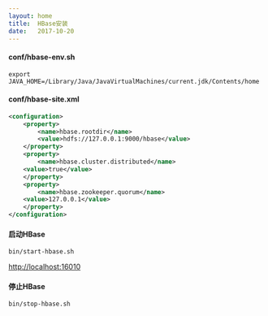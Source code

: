 ```yaml
---
layout: home
title:  HBase安装
date:   2017-10-20
---
```


#### conf/hbase-env.sh

```config
export JAVA_HOME=/Library/Java/JavaVirtualMachines/current.jdk/Contents/home
```

#### conf/hbase-site.xml

```xml
<configuration>
    <property>
        <name>hbase.rootdir</name>
        <value>hdfs://127.0.0.1:9000/hbase</value>
    </property>
    <property>
        <name>hbase.cluster.distributed</name>
	<value>true</value>
    </property>
    <property>
        <name>hbase.zookeeper.quorum</name>
	<value>127.0.0.1</value>
    </property>
</configuration>
```

#### 启动HBase

```shell
bin/start-hbase.sh
```

[http://localhost:16010](http://localhost:16010)

#### 停止HBase

```shell
bin/stop-hbase.sh
```
